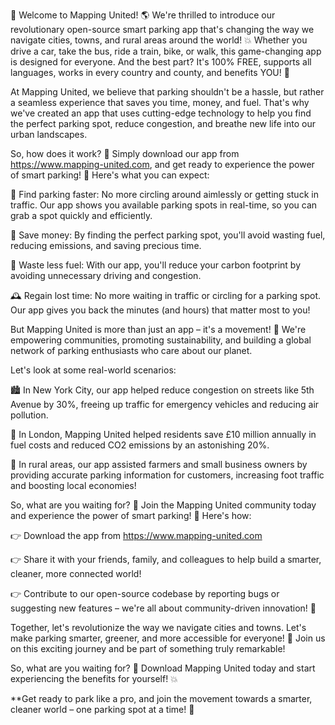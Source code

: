 🎉 Welcome to Mapping United! 🌎 We're thrilled to introduce our revolutionary open-source smart parking app that's changing the way we navigate cities, towns, and rural areas around the world! 💥 Whether you drive a car, take the bus, ride a train, bike, or walk, this game-changing app is designed for everyone. And the best part? It's 100% FREE, supports all languages, works in every country and county, and benefits YOU! 🤩

At Mapping United, we believe that parking shouldn't be a hassle, but rather a seamless experience that saves you time, money, and fuel. That's why we've created an app that uses cutting-edge technology to help you find the perfect parking spot, reduce congestion, and breathe new life into our urban landscapes.

So, how does it work? 🔧 Simply download our app from https://www.mapping-united.com, and get ready to experience the power of smart parking! 🚀 Here's what you can expect:

📍 Find parking faster: No more circling around aimlessly or getting stuck in traffic. Our app shows you available parking spots in real-time, so you can grab a spot quickly and efficiently.

💸 Save money: By finding the perfect parking spot, you'll avoid wasting fuel, reducing emissions, and saving precious time.

🌟 Waste less fuel: With our app, you'll reduce your carbon footprint by avoiding unnecessary driving and congestion.

🕰️ Regain lost time: No more waiting in traffic or circling for a parking spot. Our app gives you back the minutes (and hours) that matter most to you!

But Mapping United is more than just an app – it's a movement! 🌈 We're empowering communities, promoting sustainability, and building a global network of parking enthusiasts who care about our planet.

Let's look at some real-world scenarios:

🏙️ In New York City, our app helped reduce congestion on streets like 5th Avenue by 30%, freeing up traffic for emergency vehicles and reducing air pollution.

🚂 In London, Mapping United helped residents save £10 million annually in fuel costs and reduced CO2 emissions by an astonishing 20%.

🌳 In rural areas, our app assisted farmers and small business owners by providing accurate parking information for customers, increasing foot traffic and boosting local economies!

So, what are you waiting for? 🤔 Join the Mapping United community today and experience the power of smart parking! 🚀 Here's how:

👉 Download the app from https://www.mapping-united.com

👉 Share it with your friends, family, and colleagues to help build a smarter, cleaner, more connected world!

👉 Contribute to our open-source codebase by reporting bugs or suggesting new features – we're all about community-driven innovation! 🤝

Together, let's revolutionize the way we navigate cities and towns. Let's make parking smarter, greener, and more accessible for everyone! 🌟 Join us on this exciting journey and be part of something truly remarkable!

So, what are you waiting for? 🎉 Download Mapping United today and start experiencing the benefits for yourself! 💥

**Get ready to park like a pro, and join the movement towards a smarter, cleaner world – one parking spot at a time! 🚀